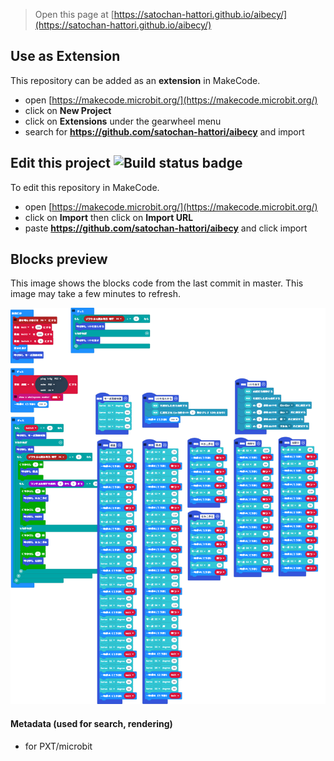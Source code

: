 
> Open this page at [https://satochan-hattori.github.io/aibecy/](https://satochan-hattori.github.io/aibecy/)

## Use as Extension

This repository can be added as an **extension** in MakeCode.

* open [https://makecode.microbit.org/](https://makecode.microbit.org/)
* click on **New Project**
* click on **Extensions** under the gearwheel menu
* search for **https://github.com/satochan-hattori/aibecy** and import

## Edit this project ![Build status badge](https://github.com/satochan-hattori/aibecy/workflows/MakeCode/badge.svg)

To edit this repository in MakeCode.

* open [https://makecode.microbit.org/](https://makecode.microbit.org/)
* click on **Import** then click on **Import URL**
* paste **https://github.com/satochan-hattori/aibecy** and click import

## Blocks preview

This image shows the blocks code from the last commit in master.
This image may take a few minutes to refresh.

![A rendered view of the blocks](https://github.com/satochan-hattori/aibecy/raw/master/.github/makecode/blocks.png)

#### Metadata (used for search, rendering)

* for PXT/microbit
<script src="https://makecode.com/gh-pages-embed.js"></script><script>makeCodeRender("{{ site.makecode.home_url }}", "{{ site.github.owner_name }}/{{ site.github.repository_name }}");</script>
